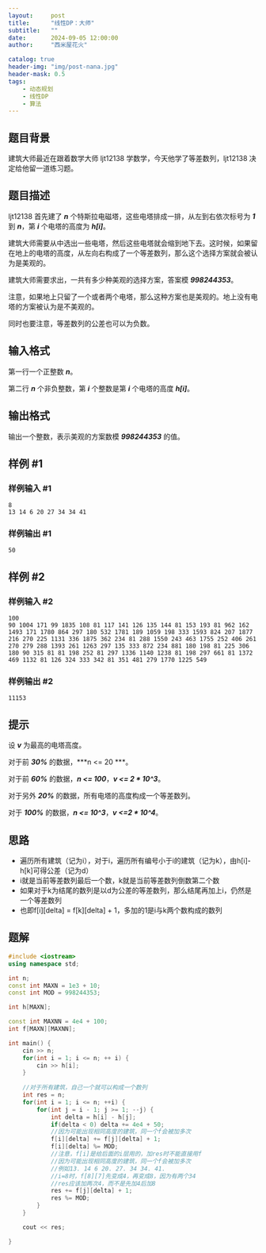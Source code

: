 ```yaml
---
layout:     post
title:      "线性DP：大师"
subtitle:   ""
date:       2024-09-05 12:00:00
author:     "西米屋花火"

catalog: true
header-img: "img/post-nana.jpg"
header-mask: 0.5
tags:
    - 动态规划
    - 线性DP
    - 算法
---
```


## 题目背景

建筑大师最近在跟着数学大师 ljt12138 学数学，今天他学了等差数列，ljt12138 决定给他留一道练习题。

## 题目描述

ljt12138 首先建了 ***n*** 个特斯拉电磁塔，这些电塔排成一排，从左到右依次标号为 ***1*** 到 ***n***，第 ***i*** 个电塔的高度为 ***h\[i]***。

建筑大师需要从中选出一些电塔，然后这些电塔就会缩到地下去。这时候，如果留在地上的电塔的高度，从左向右构成了一个等差数列，那么这个选择方案就会被认为是美观的。

建筑大师需要求出，一共有多少种美观的选择方案，答案模 ***998244353***。

注意，如果地上只留了一个或者两个电塔，那么这种方案也是美观的。地上没有电塔的方案被认为是不美观的。

同时也要注意，等差数列的公差也可以为负数。

## 输入格式

第一行一个正整数 ***n***。

第二行 ***n*** 个非负整数，第 ***i*** 个整数是第 ***i*** 个电塔的高度 ***h\[i]***。

## 输出格式

输出一个整数，表示美观的方案数模 ***998244353*** 的值。

## 样例 #1

### 样例输入 #1

    8
    13 14 6 20 27 34 34 41

### 样例输出 #1

    50

## 样例 #2

### 样例输入 #2

    100
    90 1004 171 99 1835 108 81 117 141 126 135 144 81 153 193 81 962 162 1493 171 1780 864 297 180 532 1781 189 1059 198 333 1593 824 207 1877 216 270 225 1131 336 1875 362 234 81 288 1550 243 463 1755 252 406 261 270 279 288 1393 261 1263 297 135 333 872 234 881 180 198 81 225 306 180 90 315 81 81 198 252 81 297 1336 1140 1238 81 198 297 661 81 1372 469 1132 81 126 324 333 342 81 351 481 279 1770 1225 549

### 样例输出 #2

    11153

## 提示

设 ***v*** 为最高的电塔高度。

对于前 ***30%*** 的数据，\*\*\*n <= 20 \*\*\*。

对于前 ***60%*** 的数据，***n <= 100***，***v <= 2 \* 10^3***。

对于另外 ***20%*** 的数据，所有电塔的高度构成一个等差数列。

对于 ***100%*** 的数据，***n <= 10^3***，***v <=2 \* 10^4***。

## 思路

*   遍历所有建筑（记为i），对于i，遍历所有编号小于i的建筑（记为k），由h\[i]-h\[k]可得公差（记为d）
*   i就是当前等差数列最后一个数，k就是当前等差数列倒数第二个数
*   如果对于k为结尾的数列是以d为公差的等差数列，那么结尾再加上i，仍然是一个等差数列
*   也即f\[i]\[delta] = f\[k]\[delta] + 1，多加的1是i与k两个数构成的数列

## 题解

```cpp
#include <iostream>
using namespace std;

int n;
const int MAXN = 1e3 + 10;
const int MOD = 998244353;

int h[MAXN];

const int MAXNN = 4e4 + 100;
int f[MAXN][MAXNN];

int main() {
    cin >> n;
    for(int i = 1; i <= n; ++ i) {
        cin >> h[i];
    }
    
    //对于所有建筑，自己一个就可以构成一个数列
    int res = n;
    for(int i = 1; i <= n; ++i) {
        for(int j = i - 1; j >= 1; --j) {
            int delta = h[i] - h[j];
            if(delta < 0) delta += 4e4 + 50;
            //因为可能出现相同高度的建筑，同一个f会被加多次
            f[i][delta] += f[j][delta] + 1;
            f[i][delta] %= MOD;
            //注意，f[i]是给后面的i层用的，加res时不能直接用f
            //因为可能出现相同高度的建筑，同一个f会被加多次
            //例如13. 14 6 20. 27. 34 34. 41.
            //i=8时，f[8][7]先变成4，再变成8，因为有两个34
            //res应该加两次4，而不是先加4后加8
            res += f[j][delta] + 1;
            res %= MOD;
        }
    }

    cout << res;

}
```


